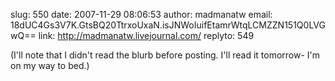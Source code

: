 slug:    550
date:    2007-11-29 08:06:53
author:  madmanatw
email:   18dUC4Gs3V7K.GtsBQ20TtrxoUxaN.isJNWoIuifEtamrWtqLCMZZN151Q0LVGwQ==
link:     http://madmanatw.livejournal.com/
replyto: 549

(I'll note that I didn't read the blurb before posting. I'll read it
tomorrow- I'm on my way to bed.)

